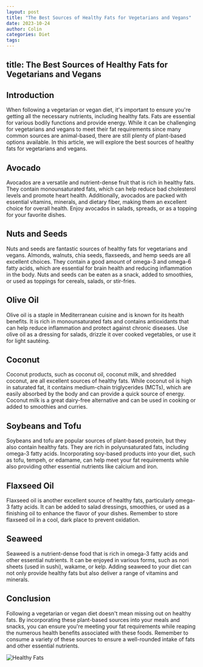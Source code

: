 ```yaml
---
layout: post
title: "The Best Sources of Healthy Fats for Vegetarians and Vegans"
date: 2023-10-24
author: Colin
categories: Diet
tags: 
---
```

title: The Best Sources of Healthy Fats for Vegetarians and Vegans
---

## Introduction

When following a vegetarian or vegan diet, it's important to ensure you're getting all the necessary nutrients, including healthy fats. Fats are essential for various bodily functions and provide energy. While it can be challenging for vegetarians and vegans to meet their fat requirements since many common sources are animal-based, there are still plenty of plant-based options available. In this article, we will explore the best sources of healthy fats for vegetarians and vegans.

## Avocado

Avocados are a versatile and nutrient-dense fruit that is rich in healthy fats. They contain monounsaturated fats, which can help reduce bad cholesterol levels and promote heart health. Additionally, avocados are packed with essential vitamins, minerals, and dietary fiber, making them an excellent choice for overall health. Enjoy avocados in salads, spreads, or as a topping for your favorite dishes.

## Nuts and Seeds

Nuts and seeds are fantastic sources of healthy fats for vegetarians and vegans. Almonds, walnuts, chia seeds, flaxseeds, and hemp seeds are all excellent choices. They contain a good amount of omega-3 and omega-6 fatty acids, which are essential for brain health and reducing inflammation in the body. Nuts and seeds can be eaten as a snack, added to smoothies, or used as toppings for cereals, salads, or stir-fries.

## Olive Oil

Olive oil is a staple in Mediterranean cuisine and is known for its health benefits. It is rich in monounsaturated fats and contains antioxidants that can help reduce inflammation and protect against chronic diseases. Use olive oil as a dressing for salads, drizzle it over cooked vegetables, or use it for light sautéing.

## Coconut

Coconut products, such as coconut oil, coconut milk, and shredded coconut, are all excellent sources of healthy fats. While coconut oil is high in saturated fat, it contains medium-chain triglycerides (MCTs), which are easily absorbed by the body and can provide a quick source of energy. Coconut milk is a great dairy-free alternative and can be used in cooking or added to smoothies and curries.

## Soybeans and Tofu

Soybeans and tofu are popular sources of plant-based protein, but they also contain healthy fats. They are rich in polyunsaturated fats, including omega-3 fatty acids. Incorporating soy-based products into your diet, such as tofu, tempeh, or edamame, can help meet your fat requirements while also providing other essential nutrients like calcium and iron.

## Flaxseed Oil

Flaxseed oil is another excellent source of healthy fats, particularly omega-3 fatty acids. It can be added to salad dressings, smoothies, or used as a finishing oil to enhance the flavor of your dishes. Remember to store flaxseed oil in a cool, dark place to prevent oxidation.

## Seaweed

Seaweed is a nutrient-dense food that is rich in omega-3 fatty acids and other essential nutrients. It can be enjoyed in various forms, such as nori sheets (used in sushi), wakame, or kelp. Adding seaweed to your diet can not only provide healthy fats but also deliver a range of vitamins and minerals.

## Conclusion

Following a vegetarian or vegan diet doesn't mean missing out on healthy fats. By incorporating these plant-based sources into your meals and snacks, you can ensure you're meeting your fat requirements while reaping the numerous health benefits associated with these foods. Remember to consume a variety of these sources to ensure a well-rounded intake of fats and other essential nutrients. 

![Healthy Fats](https://source.unsplash.com/1600x900/?healthyfats)